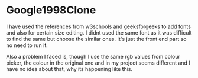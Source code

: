 # Google1998Clone
I have used the references from w3schools and geeksforgeeks to add fonts and also for certain size editing.
I didnt used the same font as it was difficult to find the same but choose the similar ones.
It's just the front end part so no need to run it.

Also a problem I faced is, though I use the same rgb values from colour picker, the colour in the original one and in my project seems different 
and I have no idea about that, why its happening like this.
